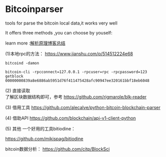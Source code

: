 # Bitcoinparser
tools for parse the bitcoin local data,it works very well 

It offers three methods ,you can choose by youself:


learn more :[解析原理博客总结](https://blog.csdn.net/boke14122621/article/details/103162435)


(1)本地rpc的方法：
https://www.jianshu.com/p/514512224e68
 
 ```
bitcoind -damon  
 
bitcoin-cli -rpcconnect=127.0.0.1 -rpcuser=rpc -rpcpassword=123  getblock  00000000839a8e6886ab5951d76f411475428afc90947ee320161bbf18eb6048 
 ```
 
(2)  直接读取  
了解区块数据结构即可，参考 https://github.com/rigmarole/blk-reader
 
(3) 借用工具 
https://github.com/alecalve/python-bitcoin-blockchain-parser
 
 
(4) 借助API
https://github.com/blockchain/api-v1-client-python
 
(5) 其他
一个好用的工具bitiodine：
 
https://github.com/mikispag/bitiodine
 
 
bitcoin数据分析：
     https://github.com/citp/BlockSci
